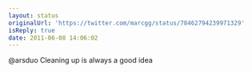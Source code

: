 ```yaml
---
layout: status
originalUrl: 'https://twitter.com/marcgg/status/78462794239971329'
isReply: true
date: 2011-06-08 14:06:02
---
```


@arsduo Cleaning up is always a good idea
